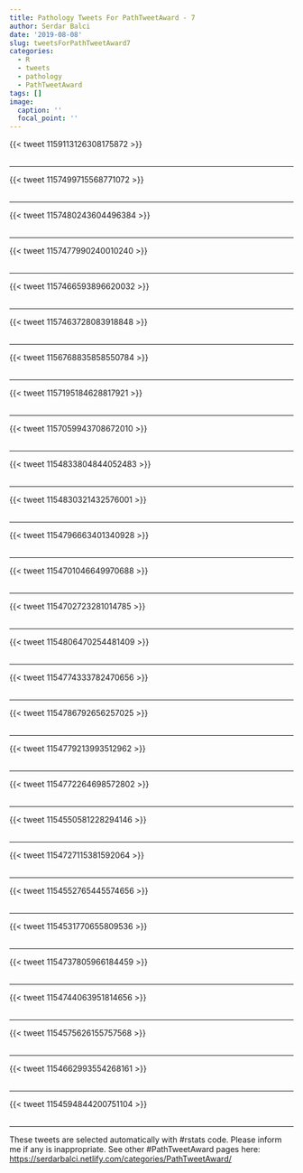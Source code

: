 ```yaml
---
title: Pathology Tweets For PathTweetAward - 7
author: Serdar Balci
date: '2019-08-08'
slug: tweetsForPathTweetAward7
categories:
  - R
  - tweets
  - pathology
  - PathTweetAward
tags: []
image:
  caption: ''
  focal_point: ''
---
```



{{< tweet 1159113126308175872 >}}
<br>
<br>
<hr>
{{< tweet 1157499715568771072 >}}
<br>
<br>
<hr>
{{< tweet 1157480243604496384 >}}
<br>
<br>
<hr>
{{< tweet 1157477990240010240 >}}
<br>
<br>
<hr>
{{< tweet 1157466593896620032 >}}
<br>
<br>
<hr>
{{< tweet 1157463728083918848 >}}
<br>
<br>
<hr>
{{< tweet 1156768835858550784 >}}
<br>
<br>
<hr>
{{< tweet 1157195184628817921 >}}
<br>
<br>
<hr>
{{< tweet 1157059943708672010 >}}
<br>
<br>
<hr>
{{< tweet 1154833804844052483 >}}
<br>
<br>
<hr>
{{< tweet 1154830321432576001 >}}
<br>
<br>
<hr>
{{< tweet 1154796663401340928 >}}
<br>
<br>
<hr>
{{< tweet 1154701046649970688 >}}
<br>
<br>
<hr>
{{< tweet 1154702723281014785 >}}
<br>
<br>
<hr>
{{< tweet 1154806470254481409 >}}
<br>
<br>
<hr>
{{< tweet 1154774333782470656 >}}
<br>
<br>
<hr>
{{< tweet 1154786792656257025 >}}
<br>
<br>
<hr>
{{< tweet 1154779213993512962 >}}
<br>
<br>
<hr>
{{< tweet 1154772264698572802 >}}
<br>
<br>
<hr>
{{< tweet 1154550581228294146 >}}
<br>
<br>
<hr>
{{< tweet 1154727115381592064 >}}
<br>
<br>
<hr>
{{< tweet 1154552765445574656 >}}
<br>
<br>
<hr>
{{< tweet 1154531770655809536 >}}
<br>
<br>
<hr>
{{< tweet 1154737805966184459 >}}
<br>
<br>
<hr>
{{< tweet 1154744063951814656 >}}
<br>
<br>
<hr>
{{< tweet 1154575626155757568 >}}
<br>
<br>
<hr>
{{< tweet 1154662993554268161 >}}
<br>
<br>
<hr>
{{< tweet 1154594844200751104 >}}
<br>
<br>
<hr>


These tweets are selected automatically with #rstats code. Please inform me if any is inappropriate.
See other #PathTweetAward pages here: https://serdarbalci.netlify.com/categories/PathTweetAward/
